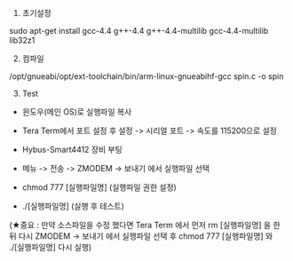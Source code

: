 1. 초기설정

sudo apt-get install gcc-4.4 g++-4.4 g++-4.4-multilib gcc-4.4-multilib lib32z1

2. 컴파일

/opt/gnueabi/opt/ext-toolchain/bin/arm-linux-gnueabihf-gcc spin.c -o spin

3. Test

- 윈도우(메인 OS)로 실행파일 복사

- Tera Term에서 포트 설정 후 설정 -> 시리얼 포트 -> 속도를 115200으로 설정

- Hybus-Smart4412 장비 부팅

- 메뉴 -> 전송 -> ZMODEM -> 보내기 에서 실행파일 선택

- chmod 777 [실행파일명] (실행파일 권한 설정)

- ./[실행파일명] (실행 후 테스트)

(★중요 : 만약 소스파일을 수정 했다면 Tera Term 에서 먼저 rm [실행파일명] 을 한 뒤 다시 ZMODEM -> 보내기 에서 실행파일 선택 후 chmod 777 [실행파일명] 와 ./[실행파일명] 다시 실행)
